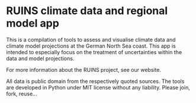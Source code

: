 # RUINS climate data and regional model app

This is a compilation of tools to assess and visualise climate data and climate model projections at the German North Sea coast. This app is intended to especially focus on the treatment of uncertainties within the data and model projections.

For more information about the RUINS project, see our website. 

All data is public domain from the respectively quoted sources. The tools are developed in Python under MIT license without any liability.
Please join, fork, reuse...
